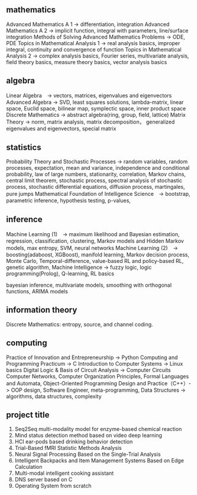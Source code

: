 # 

## mathematics



Advanced Mathematics A 1 -> differentiation, integration
Advanced Mathematics A 2 -> implicit function, integral with parameters, line/surface integration
Methods of Solving Advanced Mathematics Problems -> ODE, PDE
Topics in Mathematical Analysis 1 -> real analysis basics, improper integral, continuity and convergence of function
Topics in Mathematical Analysis 2 -> complex analysis basics, Fourier series, multivariate analysis, field theory basics, measure theory basics, vector analysis basics


## algebra

Linear Algebra　-> vectors, matrices, eigenvalues and eigenvectors
Advanced Algebra -> SVD, least squares solutions, lambda-matrix, linear space, Euclid space, bilinear map, symplectic space, inner product space
Discrete Mathematics -> abstract algebra(ring, group, field, lattice)
Matrix Theory -> norm, matrix analysis, matrix decomposition， generalized eigenvalues and eigenvectors, special matrix


## statistics

Probability Theory and Stochastic Processes -> random variables, random processes, expectation, mean and variance, independence and conditional probability, law of large numbers, stationarity, correlation, Markov chains, central limit theorem, stochastic process, spectral analysis of stochastic process, stochastic differential equations, diffusion process, martingales, pure jumps
Mathematical Foundation of Intelligence Science　-> bootstrap, parametric inference, hypothesis testing, p-values, 

## inference

Machine Learning (1)　-> maximum likelihood and Bayesian estimation, regression, classification, clustering, Markov models and Hidden Markov models,  max entropy, SVM, neural networks
Machine Learning (2)　-> boosting(adaboost, XGBoost), manifold learning, Markov decision process, Monte Carlo, Temporal-difference, value-based RL and policy-based RL, genetic algorithm, 
Machine Intelligence -> fuzzy logic, logic programming(Prolog), Q-learning, RL basics

bayesian inference, multivariate models, smoothing with orthogonal functions, ARIMA models

## information theory

Discrete Mathematics: entropy, source, and channel coding.

## computing

Practice of Innovation and Entrepreneurship -> Python
Computing and Programming Practicum -> C
Introduction to Computer Systems -> Linux basics
Digital Logic & Basis of Circuit Analysis -> Computer Circuits
Computer Networks,
Computer Organization Principles,
Formal Languages and Automata,
Object-Oriented Programming Design and Practice（C++）-> OOP design, Software Engineer, meta-programming,
Data Structures -> algorithms, data structures, complexity


## project title

1. Seq2Seq multi-modality model for enzyme-based chemical reaction
2. Mind status detection method based on video deep learning
3. HCI ear-pods based drinking behavior detection
4. Trial-Based fMRI Statistic Methods Analysis
5. Neural Signal Processing Based on the Single-Trial Analysis
6. Intelligent Backpacks and Item Management Systems Based on Edge Calculation
7. Multi-modal intelligent cooking assistant
8. DNS server based on C
9. Operating System from scratch